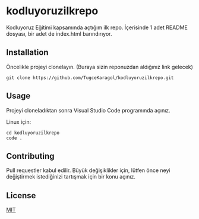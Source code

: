 # kodluyoruzilkrepo
Kodluyoruz Eğitimi kapsamında açtığım ilk repo. İçerisinde 1 adet README dosyası, bir adet de index.html barındırıyor.
![]()

## Installation
Öncelikle projeyi clonelayın. (Buraya sizin reponuzdan aldığınız link gelecek)
```
git clone https://github.com/TugceKaragol/kodluyoruzilkrepo.git
```

## Usage
Projeyi cloneladıktan sonra Visual Studio Code programında açınız.

Linux için:
```
cd kodluyoruzilkrepo
code .
```

## Contributing
Pull requestler kabul edilir. Büyük değişiklikler için, lütfen önce neyi değiştirmek istediğinizi tartışmak için bir konu açınız.

## License
[MIT](https://choosealicense.com/licenses/mit/)